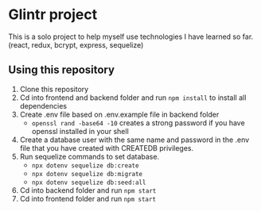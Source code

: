# Glintr project
This is a solo project to help myself use technologies I have learned so far. (react, redux, bcrypt, express, sequelize)

## Using this repository

1. Clone this repository
2. Cd into frontend and backend folder and run `npm install` to install all dependencies
3. Create .env file based on .env.example file in backend folder
    * `openssl rand -base64 -10` creates a strong password if you have openssl installed in your shell
4. Create a database user with the same name and password in the .env file that you have created with CREATEDB privileges.
5. Run sequelize commands to set database.
    * `npx dotenv sequelize db:create`
    * `npx dotenv sequelize db:migrate`
    * `npx dotenv sequelize db:seed:all`
6. Cd into backend folder and run `npm start`
7. Cd into frontend folder and run `npm start`
